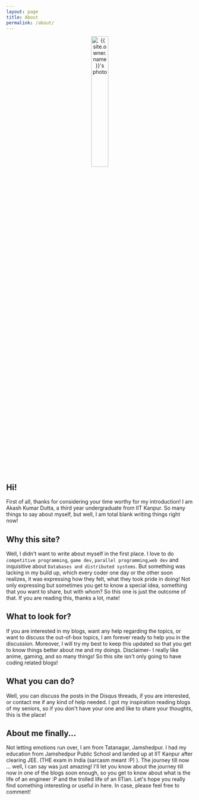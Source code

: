 ```yaml
---
layout: page
title: About
permalink: /about/
---
```

<center>

<img width="30%" height="30%" src="{{ site.urlimg }}/static/img/avatar.png" alt="{{ site.owner.name }}'s photo" itemprop="image" class="img-responsive"/> 

</center>

## Hi!
First of all, thanks for considering your time worthy for my introduction! I am Akash Kumar Dutta, a third year undergraduate from IIT Kanpur. So many things to say about myself, but well, I am total blank writing things right now!<br>

## Why this site?
Well, I didn't want to write about myself in the first place. I love to do <code>competitive programming</code>, <code>game dev</code>, <code>parallel programming</code>,<code>web dev</code> and inquisitive about <code>Databases and distributed systems</code>. But something was lacking in my build up, which every coder one day or the other soon realizes, it was expressing how they felt, what they took pride in doing! Not only expressing but sometimes you get to know a special idea, something that you want to share, but with whom? So this one is just the outcome of that. If you are reading this, thanks a lot, mate!<br>

## What to look for?
If you are interested in my blogs, want any help regarding the topics, or want to discuss the out-of-box topics, I am forever ready to help you in the discussion. Moreover, I will try my best to keep this updated so that you get to know things better about me and my doings.
Disclaimer- I really like anime, gaming, and so many things! So this site isn't only going to have coding related blogs!<br>

## What you can do?
Well, you can discuss the posts in the Disqus threads, if you are interested, or contact me if any kind of help needed. I got my inspiration reading blogs of my seniors, so if you don't have your one and like to share your thoughts, this is the place!<br>

## About me finally...
Not letting emotions run over, I am from Tatanagar, Jamshedpur. I had my education from Jamshedpur Public School and landed up at IIT Kanpur after clearing JEE. (THE exam in India (sarcasm meant :P) ). The journey till now ... well, I can say was just amazing! I'll let you know about the journey till now in one of the blogs soon enough, so you get to know about what is the life of an engineer :P and the trolled life of an IITian. Let's hope you really find something interesting or useful in here. In case, please feel free to comment!
